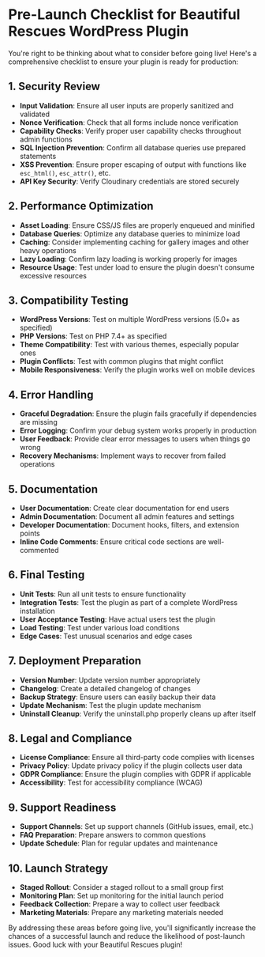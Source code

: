 # Pre-Launch Checklist for Beautiful Rescues WordPress Plugin

You're right to be thinking about what to consider before going live! Here's a comprehensive checklist to ensure your plugin is ready for production:

## 1. Security Review

- **Input Validation**: Ensure all user inputs are properly sanitized and validated
- **Nonce Verification**: Check that all forms include nonce verification
- **Capability Checks**: Verify proper user capability checks throughout admin functions
- **SQL Injection Prevention**: Confirm all database queries use prepared statements
- **XSS Prevention**: Ensure proper escaping of output with functions like `esc_html()`, `esc_attr()`, etc.
- **API Key Security**: Verify Cloudinary credentials are stored securely

## 2. Performance Optimization

- **Asset Loading**: Ensure CSS/JS files are properly enqueued and minified
- **Database Queries**: Optimize any database queries to minimize load
- **Caching**: Consider implementing caching for gallery images and other heavy operations
- **Lazy Loading**: Confirm lazy loading is working properly for images
- **Resource Usage**: Test under load to ensure the plugin doesn't consume excessive resources

## 3. Compatibility Testing

- **WordPress Versions**: Test on multiple WordPress versions (5.0+ as specified)
- **PHP Versions**: Test on PHP 7.4+ as specified
- **Theme Compatibility**: Test with various themes, especially popular ones
- **Plugin Conflicts**: Test with common plugins that might conflict
- **Mobile Responsiveness**: Verify the plugin works well on mobile devices

## 4. Error Handling

- **Graceful Degradation**: Ensure the plugin fails gracefully if dependencies are missing
- **Error Logging**: Confirm your debug system works properly in production
- **User Feedback**: Provide clear error messages to users when things go wrong
- **Recovery Mechanisms**: Implement ways to recover from failed operations

## 5. Documentation

- **User Documentation**: Create clear documentation for end users
- **Admin Documentation**: Document all admin features and settings
- **Developer Documentation**: Document hooks, filters, and extension points
- **Inline Code Comments**: Ensure critical code sections are well-commented

## 6. Final Testing

- **Unit Tests**: Run all unit tests to ensure functionality
- **Integration Tests**: Test the plugin as part of a complete WordPress installation
- **User Acceptance Testing**: Have actual users test the plugin
- **Load Testing**: Test under various load conditions
- **Edge Cases**: Test unusual scenarios and edge cases

## 7. Deployment Preparation

- **Version Number**: Update version number appropriately
- **Changelog**: Create a detailed changelog of changes
- **Backup Strategy**: Ensure users can easily backup their data
- **Update Mechanism**: Test the plugin update mechanism
- **Uninstall Cleanup**: Verify the uninstall.php properly cleans up after itself

## 8. Legal and Compliance

- **License Compliance**: Ensure all third-party code complies with licenses
- **Privacy Policy**: Update privacy policy if the plugin collects user data
- **GDPR Compliance**: Ensure the plugin complies with GDPR if applicable
- **Accessibility**: Test for accessibility compliance (WCAG)

## 9. Support Readiness

- **Support Channels**: Set up support channels (GitHub issues, email, etc.)
- **FAQ Preparation**: Prepare answers to common questions
- **Update Schedule**: Plan for regular updates and maintenance

## 10. Launch Strategy

- **Staged Rollout**: Consider a staged rollout to a small group first
- **Monitoring Plan**: Set up monitoring for the initial launch period
- **Feedback Collection**: Prepare a way to collect user feedback
- **Marketing Materials**: Prepare any marketing materials needed

By addressing these areas before going live, you'll significantly increase the chances of a successful launch and reduce the likelihood of post-launch issues. Good luck with your Beautiful Rescues plugin!
